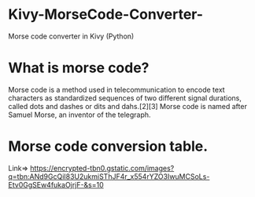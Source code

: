 # Kivy-MorseCode-Converter-
Morse code converter in Kivy (Python)

# What is morse code? 
Morse code is a method used in telecommunication to encode text characters as standardized sequences of two different signal durations, called dots and dashes or dits and dahs.[2][3] Morse code is named after Samuel Morse, an inventor of the telegraph. 

# Morse code conversion table. 
Link=> https://encrypted-tbn0.gstatic.com/images?q=tbn:ANd9GcQiI83U2ukmiSThJF4r_x554rYZO3IwuMCSoLs-Etv0GgSEw4fukaOjrjF-&s=10
